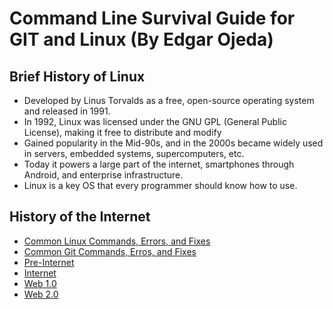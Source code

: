 # Command Line Survival Guide for GIT and Linux (By Edgar Ojeda)

## Brief History of Linux
* Developed by Linus Torvalds as a free, open-source operating system and released in 1991.
* In 1992, Linux was licensed under the GNU GPL (General Public License), making it free to distribute and modify
* Gained popularity in the Mid-90s, and in the 2000s became widely used in servers, embedded systems, supercomputers, etc.
* Today it powers a large part of the internet, smartphones through Android, and enterprise infrastructure.
* Linux is a key OS that every programmer should know how to use.

## History of the Internet
* [Common Linux Commands, Errors, and Fixes](linux.md)
* [Common Git Commands, Erros, and Fixes](git.md)
* [Pre-Internet](docs/preinternet.html)
* [Internet](docs/internet.html)
* [Web 1.0](docs/web1.html)
* [Web 2.0](docs/web2.html)